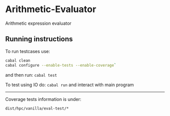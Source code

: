 # Arithmetic-Evaluator

Arithmetic expression evaluator

## Running instructions

To run testcases use:

```bash
cabal clean
cabal configure --enable-tests --enable-coverage`
```

and then run: `cabal test`

To test using IO do: `cabal run` and interact with main program

---

Coverage tests information is under:

`dist/hpc/vanilla/eval-test/*`